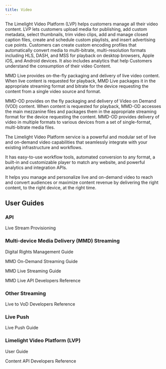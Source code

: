 ```yaml
---
title: Video
---
```

The Limelight Video Platform (LVP) helps customers manage all their video content. LVP lets customers upload media for publishing, add custom metadata, select thumbnails, trim video clips, add and manage closed caption files, create and schedule custom playlists, and insert advertising cue points. Customers can create custom encoding profiles that automatically convert media to multi-bitrate, multi-resolution formats including HLS, DASH, and MSS for playback on desktop browsers, Apple iOS, and Android devices. It also includes analytics that help Customers understand the consumption of their video Content.

MMD Live provides on-the-fly packaging and delivery of live video content. When live content is requested for playback, MMD Live packages it in the appropriate streaming format and bitrate for the device requesting the content from a single video source and format.

MMD-OD provides on the fly packaging and delivery of Video on Demand (VOD) content. When content is requested for playback, MMD-OD accesses the main mezzanine files and packages them in the appropriate streaming format for the device requesting the content. MMD-OD provides delivery of video in multiple formats to various devices from a set of single-format, multi-bitrate media files.

The Limelight Video Platform service is a powerful and modular set of live and on-demand video capabilities that seamlessly integrate with your existing infrastructure and workflows.

It has easy-to-use workflow tools, automated conversion to any format, a built-in and customizable player to match any website, and powerful analytics and integration APIs.

It helps you manage and personalize live and on-demand video to reach and convert audiences or maximize content revenue by delivering the right content, to the right device, at the right time.

## User Guides
### API
Live Stream Provisioning

### Multi-device Media Delivery (MMD) Streaming
Digital Rights Management Guide

MMD On-Demand Streaming Guide

MMD Live Streaming Guide

MMD Live API Developers Reference

### Other Streaming
Live to VoD Developers Reference

### Live Push
Live Push Guide

### Limelight Video Platform (LVP)
User Guide

Content API Developers Reference
